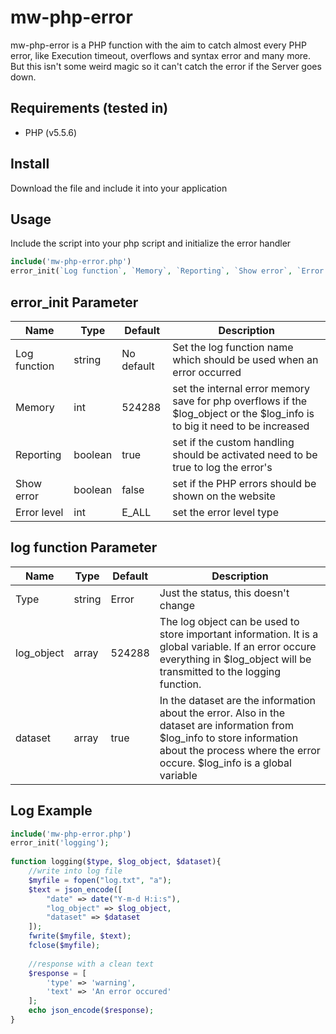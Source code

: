 # mw-php-error

mw-php-error is a PHP function with the aim to catch almost every PHP error, like Execution timeout, overflows and syntax error and many more.
But this isn't some weird magic so it can't catch the error if the Server goes down.

## Requirements (tested in)
- PHP (v5.5.6)

## Install

Download the file and include it into your application

## Usage

Include the script into your php script and initialize the error handler
```php
include('mw-php-error.php')
error_init(`Log function`, `Memory`, `Reporting`, `Show error`, `Error level`);
```
    
## error_init Parameter

Name                    | Type      | Default      | Description
----------------------- | --------- | ------------ | ------------
Log function            | string    | No default   | Set the log function name which should be used when an error occurred
Memory                  | int       | 524288       | set the internal error memory save for php overflows if the $log_object or the $log_info is to big it need to be increased
Reporting               | boolean   | true         | set if the custom handling should be activated need to be true to log the error's
Show error              | boolean   | false        | set if the PHP errors should be shown on the website
Error level             | int       | E_ALL        | set the error level type

## log function Parameter

Name       | Type      | Default      | Description
-----------| --------- | ------------ | ------------
Type       | string    | Error        | Just the status, this doesn't change
log_object | array     | 524288       | The log object can be used to store important information. It is a global variable. If an error occure everything in $log_object will be transmitted to the logging function.
dataset    | array     | true         | In the dataset are the information about the error. Also in the dataset are information from $log_info to store information about the process where the error occure. $log_info is a global variable

## Log Example
```php
include('mw-php-error.php')
error_init('logging');
 
function logging($type, $log_object, $dataset){
    //write into log file
    $myfile = fopen("log.txt", "a");
    $text = json_encode([
        "date" => date("Y-m-d H:i:s"),
        "log_object" => $log_object,
        "dataset" => $dataset
    ]);
    fwrite($myfile, $text);
    fclose($myfile);
    
    //response with a clean text
    $response = [
        'type' => 'warning',
    	'text' => 'An error occured'
    ];
    echo json_encode($response);
}
```